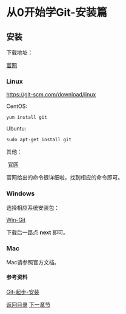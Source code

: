 # 从0开始学Git-安装篇

## 安装

下载地址：

[官网](https://git-scm.com/downloads)

### Linux

https://git-scm.com/download/linux

CentOS:

```
yum install git
```

Ubuntu:

```linux
sudo apt-get install git
```

其他：

​	[官网](https://git-scm.com/download/linux)

官网给出的命令很详细啦，找到相应的命令即可。

### Windows

选择相应系统安装包：

[Win-Git](https://git-scm.com/download/win)

下载后一路点 **next** 即可。

### Mac

Mac请参照官方文档。

#### 参考资料

[Git-起步-安装](https://git-scm.com/book/zh/v2/%E8%B5%B7%E6%AD%A5-%E5%AE%89%E8%A3%85-Git)



[返回目录](https://github.com/f32414/StudyGit)											[下一章节](StudyGit/File/2-2-1Windows工具的选择.md)
